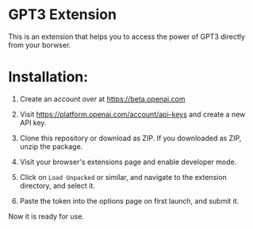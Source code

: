 # GPT3 Extension

This is an extension that helps you to access the power of GPT3 directly from your borwser.

# Installation:

1. Create an account over at https://beta.openai.com

2. Visit https://platform.openai.com/account/api-keys and create a new API key.

3. Clone this repository or download as ZIP. If you downloaded as ZIP, unzip the package.

4. Visit your browser's extensions page and enable developer mode.

5. Click on `Load Unpacked` or similar, and navigate to the extension directory, and select it.

6. Paste the token into the options page on first launch, and submit it.

Now it is ready for use.

